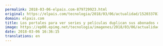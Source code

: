 ```yaml
---
permalink: 2018-03-06-elpais.com-879729923.html
original: https://elpais.com/tecnologia/2018/03/06/actualidad/1520337833_673675.html#?ref=rss&format=simple&link=link
domain: elpais.com
title: Los portales para ver series y películas duplican sus abonados en un año
image: https://ep00.epimg.net/tecnologia/imagenes/2018/03/06/actualidad/1520337833_673675_1520338542_rrss_normal.jpg
date: 2018-03-06 16:36:15
translations: en
---
```


